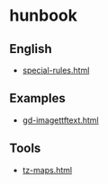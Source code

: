 # hunbook

## English

* [special-rules.html](http://wmh.github.io/hunbook/english/special-rules.html)

## Examples

* [gd-imagettftext.html](http://wmh.github.io/hunbook/examples/gd-imagettftext.html)

## Tools

* [tz-maps.html](http://wmh.github.io/hunbook/tools/tz-maps.html)

